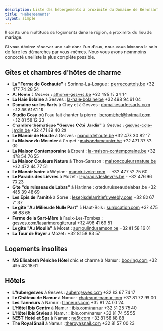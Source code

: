 ```yaml
---
description: Liste des hébergements à proximité du Domaine de Béronsart.
title: "Hébergements"
layout: simple
---
```


Il existe une multitude de logements dans la région, à proximité du lieu de mariage.

Si vous désirez réserver une nuit dans l'un d'eux, nous vous laissons le soin de faire les démarches par vous-mêmes. Nous vous avons néanmoins concocté une liste la plus complète possible.

## Gîtes et chambres d'hôtes de charme

-   **La "Ferme de Cochaute"** à Sorinne-La-Longue : [pierrecourtois.be](https://www.pierrecourtois.be/) +32 477 74 28 54
-   **At Home** à Gesves : [athome-gesves.be](https://www.athome-gesves.be/) +32 485 15 24 14
-   **La Haie Bolaine** à Gesves : [la-haie-bolaine.be](https://www.la-haie-bolaine.be/) +32 498 94 61 04
-   **Domaine sur les Sarts** à Ohey et à Gesves : [domainesurlessarts.com](https://www.domainesurlessarts.com/) +32 85 61 61 15
-   **Studio Cosy** où l'eau fait chanter la pierre : [beromichel@hotmail.com](mailto:beromichel@hotmail.com) +32 81 58 12 23
-   **Chambre thématique "Gesves Côté Jardin"** à Gesves : [gesves-cote-jardin.be](http://gesves-cote-jardin.be/) +32 471 89 40 29
-   **Le Manoir de Houtte** à Gesves : [manoirdehoute.be](https://manoirdehoute.be/) +32 473 30 82 17
-   **La Maison du Meunier** à Crupet : [maisondumeunier.be](http://maisondumeunier.be/fr/) +32 471 37 53 00
-   **La Maison Contemporaine** à Erpent : [la-maison-contemporaine.be](http://la-maison-contemporaine.be/) +32 478 54 76 55
-   **La Maison Couleurs Nature** à Thon-Samson : [maisoncouleursnature.be](https://www.maisoncouleursnature.be/) +32 472 44 77 51
-   **Le Manoir Ivoire** à Wépion : [manoir-ivoire.com](http://www.manoir-ivoire.com/pages/12_1.html) -- +32 477 52 75 60
-   **Le Paradis des Lièvres** à Mozet : [leparadisdeslievres.be](http://www.leparadisdeslievres.be/) - +32 476 96 73 23
-   **Gîte "du ruisseau de Labas"** à Haltinne : [giteduruisseaudelabas.be](https://giteduruisseaudelabas.be/) +32 485 39 48 69
-   **Les Epis de l'amitié** à Sorée : [lesepisdelamitiefr.weebly.com](https://lesepisdelamitiefr.weebly.com/) +32 83 67 71 37
-   **Le gîte "Au Milieu de Nulle Part"** à Haut-Bois : [sunlocation.com](https://www.sunlocation.com/location-vacances/455576) +32 475 56 88 65
-   **Ferme de la Sart-Mère** à Faulx-Les-Tombes : [gesves.com/lasartmeregiterural](http://www.gesves.com/lasartmeregiterural/) +32 496 41 69 51
-   **Le gîte "Au Moulin"** à Mozet : [aumoulindusamson.be](https://www.aumoulindusamson.be/) +32 81 58 16 01
-   **La Tour de Royer** à Mozet : +32 81 58 83 57

## Logements insolites

-   **MS Elisabeth Péniche Hôtel** chic et charme à Namur : [booking.com](https://www.booking.com/hotel/be/ms-elisabeth.fr.html?aid=318615;label=New_English_EN_BE_26745746785-SOGiSy5jNpRWL5zs4LKbmAS100753515265%3Apl%3Ata%3Ap1%3Ap2%3Aac%3Aap%3Aneg%3Afi3171352508%3Atidsa-301068673139%3Alp1001314%3Ali%3Adec%3Adm;sid=f206f2b4ae5d71762a91feab4ae90c8d;dest_id=-1965962;dest_type=city;dist=0;group_adults=2;group_children=0;hapos=1;hpos=1;no_rooms=1;req_adults=2;req_children=0;room1=A%2CA;sb_price_type=total;sr_order=popularity;srepoch=1642355321;srpvid=32be7d3b1e250040;type=total;ucfs=1&#hotelTmpl) +32 495 43 18 61

## Hôtels

-   **L'Aubergesves** à Gesves : [aubergesves.com](https://aubergesves.com/) +32 83 67 74 17
-   **Le Château de Namur** à Namur : [chateaudenamur.com](https://www.chateaudenamur.com/) +32 81 72 99 00
-   **Les Tanneurs** à Namur : [tanneurs.com](http://www.tanneurs.com/) +32 81 24 00 24
-   **L'Hôtel Ibis Centre** à Namur : [ibis.com/namur](https://all.accor.com/hotel/3151/index.fr.shtml?dateIn=&nights=&compositions=&stayplus=false#origin=ibis) +32 81 25 75 40
-   **L'Hôtel Ibis Styles** à Namur : [ibis.com/namur](https://all.accor.com/hotel/B6A4/index.fr.shtml?dateIn=&nights=&compositions=&stayplus=false#origin=ibis) +32 81 74 55 55
-   **NE5T Hotel et Spa** à Namur : [ne5t.com](http://ne5t.com/) +32 81 58 88 88
-   **The Royal Snail** à Namur : [theroyalsnail.com](http://theroyalsnail.com/) +32 81 57 00 23


